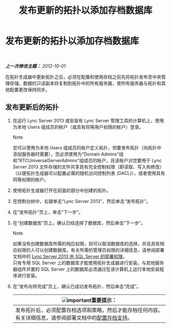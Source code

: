 ﻿---
title: 发布更新的拓扑以添加存档数据库
TOCTitle: 发布更新的拓扑以添加存档数据库
ms:assetid: 454c68df-2ef5-4b5f-a44c-4eee02635d45
ms:mtpsurl: https://technet.microsoft.com/zh-cn/library/JJ204860(v=OCS.15)
ms:contentKeyID: 49312703
ms.date: 05/19/2016
mtps_version: v=OCS.15
ms.translationtype: HT
---

# 发布更新的拓扑以添加存档数据库

 

_**上一次修改主题：** 2012-10-01_

在拓扑生成器中更新拓扑之后，必须在配置和使用存档之前先将拓扑发布至中央管理存储。数据的只读副本将复制到拓扑中的所有服务器，使所有服务器与拓扑和其他配置更改保持同步。

## 发布更新后的拓扑

1.  在运行 Lync Server 2013 或安装有 Lync Server 管理工具的计算机上，使用为本地 Users 组成员的帐户（或具有同等用户权限的帐户）登录。
    
    > [!NOTE]  
	> 您可以使用为本地 Users 组成员的帐户定义拓扑，但要发布拓扑（向拓扑中添加服务器时需要），您必须使用为“Domain Admins”组和“RTCUniversalServerAdmins”组成员的帐户，且该帐户对您要用于 Lync Server 2013 文件存储的文件共享具有完全控制权限（即读取、写入和修改）（以便拓扑生成器可以配置必需的随机访问控制列表 (DACL)），或者使用具有同等权限的帐户。
    


2.  使用拓扑生成器打开在前面的部分中创建的拓扑。

3.  在控制台树中，右键单击“Lync Server 2013”，然后单击“发布拓扑”。

4.  在“发布拓扑”页上，单击“下一步”。

5.  在“创建数据库”页上，确认已经选择了数据库，然后单击“下一步”。
    
    > [!NOTE]  
	> 如果没有创建数据库所需的相应权限，则可以取消数据库的选择，并且具有相应权限的人可以创建数据库。有关所需的管理员权限的详细信息，请参阅部署文档中的 <a href="lync-server-2013-deployment-permissions-for-sql-server.md">Lync Server 2013 中 SQL Server 的部署权限</a>。<br />
    > 只有专用 SQL Server 上的数据库才能使用拓扑生成器进行安装。与其他服务器组件并置的 SQL Server 上的数据库必须通过在该计算机上运行本地安装程序进行安装。
    


6.  在“发布向导完成”页上，确认已成功发布拓扑，然后单击“完成”。
    
    <table>
    <thead>
    <tr class="header">
    <th><img src="images/Gg398794.important(OCS.15).gif" title="important" alt="important" />重要提示：</th>
    </tr>
    </thead>
    <tbody>
    <tr class="odd">
    <td>发布拓扑后，必须配置存档选项和策略，然后才能存档任何内容。有关详细信息，请参阅部署文档中的<a href="lync-server-2013-configuring-support-for-archiving.md">配置存档支持</a>。</td>
    </tr>
    </tbody>
    </table>

